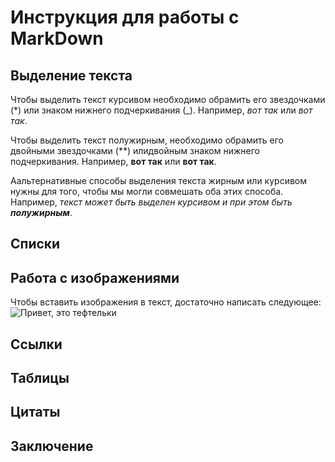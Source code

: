 # Инструкция для работы с MarkDown

## Выделение текста

Чтобы выделить текст курсивом необходимо обрамить его звездочками (*) или знаком нижнего подчеркивания (_). Например, *вот так* или _вот так_.

Чтобы выделить текст полужирным, необходимо обрамить его двойными звездочками (**) илидвойным знаком нижнего подчеркивания. Например, **вот так** или __вот так__.

Аальтернативные способы выделения текста жирным или курсивом нужны для того, чтобы мы могли совмешать оба этих способа. Например, _текст может быть выделен курсивом и при этом быть **полужирным**_.

## Списки

## Работа с изображениями

Чтобы вставить изображения в текст, достаточно написать следующее:
![Привет, это тефтельки](teftelki.jpeg)

## Ссылки

## Таблицы

## Цитаты

## Заключение